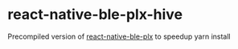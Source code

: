 # react-native-ble-plx-hive
Precompiled version of [react-native-ble-plx](https://github.com/Polidea/react-native-ble-plx) to speedup yarn install
